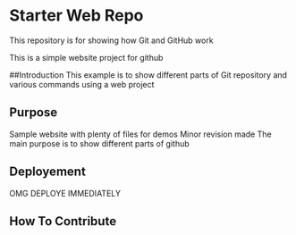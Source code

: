 # Starter Web Repo

This repository is for showing how Git and GitHub work

This is a simple website project for github

##Introduction
This example is to show different parts of Git repository and various commands using a web project

## Purpose

Sample website with plenty of files for demos
Minor revision made
The main purpose is to show different parts of github

## Deployement
OMG DEPLOYE IMMEDIATELY
## How To Contribute